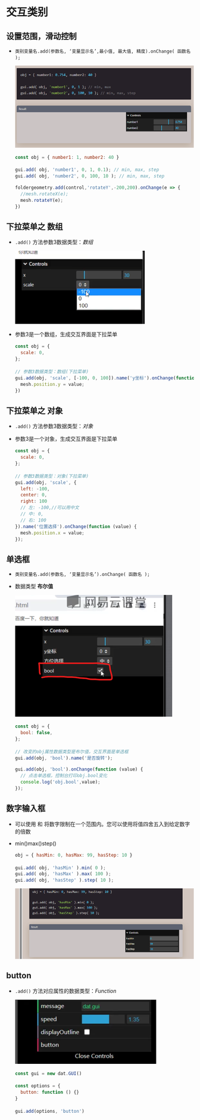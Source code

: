 # 交互类别

## 设置范围，滑动控制

+ `类别变量名.add(参数名, ‘变量显示名’,最小值, 最大值, 精度).onChange( 函数名 );`

  ![alt text](images/滑动.png)

  ```js
  const obj = { number1: 1, number2: 40 }

  gui.add( obj, 'number1', 0, 1, 0.1); // min, max, step
  gui.add( obj, 'number2', 0, 100, 10 ); // min, max, step
  ```

  ```js
  foldergeometry.add(control,'rotateY',-200,200).onChange(e => {
    //mesh.rotateX(e);
    mesh.rotateY(e);
  })
  ```

## 下拉菜单之 数组

+ `.add()` 方法参数3数据类型：*数组*

  ![alt text](images/下拉菜单.png)

+ 参数3是一个数组，生成交互界面是下拉菜单

  ```js
  const obj = {
    scale: 0,
  };

  // 参数3数据类型：数组(下拉菜单)
  gui.add(obj, 'scale', [-100, 0, 100]).name('y坐标').onChange(function (value) {
    mesh.position.y = value;
  })
  ```

## 下拉菜单之 对象

+ `.add()` 方法参数3数据类型：*对象*
+ 参数3是一个对象，生成交互界面是下拉菜单

  ```js
  const obj = {
    scale: 0,
  };

  // 参数3数据类型：对象(下拉菜单)
  gui.add(obj, 'scale', {
    left: -100,
    center: 0,
    right: 100
    // 左: -100,//可以用中文
    // 中: 0,
    // 右: 100
  }).name('位置选择').onChange(function (value) {
    mesh.position.x = value;
  });
  ```

## 单选框

+ `类别变量名.add(参数名, ‘变量显示名’).onChange( 函数名 );`
+ 数据类型 **布尔值**

  ![alt text](images/单选框.png)

  ```js
  const obj = {
    bool: false,
  };

  // 改变的obj属性数据类型是布尔值，交互界面是单选框
  gui.add(obj, 'bool').name('是否旋转');
  ```

  ```js
  gui.add(obj, 'bool').onChange(function (value) {
    // 点击单选框，控制台打印obj.bool变化
    console.log('obj.bool',value);
  });
  ```

## 数字输入框

+ 可以使用 和 将数字限制在一个范围内。您可以使用将值四舍五入到给定数字的倍数
+ min()max()step()

  ```js
  obj = { hasMin: 0, hasMax: 99, hasStep: 10 }

  gui.add( obj, 'hasMin' ).min( 0 );
  gui.add( obj, 'hasMax' ).max( 100 );
  gui.add( obj, 'hasStep' ).step( 10 );
  ```

  ![alt text](images/数字输入框.png)

## button

+ `.add()` 方法对应属性的数据类型：*Function*

  ![alt text](images/buttom.png)

  ```js
  const gui = new dat.GUI()

  const options = {
    button: function () {}
  }

  gui.add(options, 'button')
  ```
